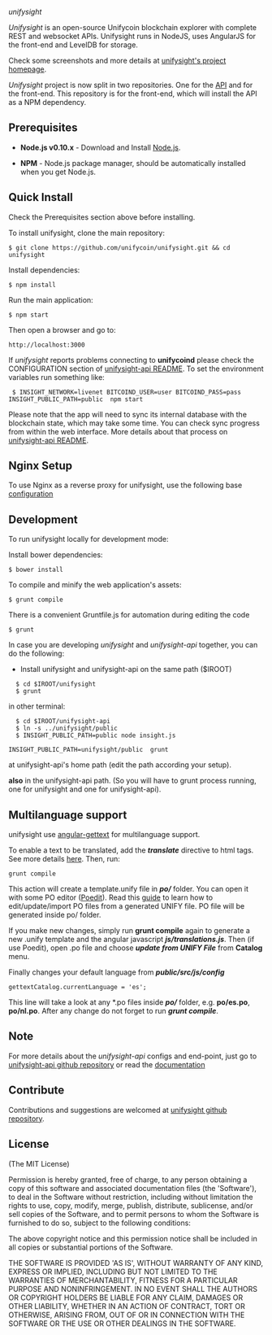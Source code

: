  *unifysight*

*Unifysight* is an open-source Unifycoin blockchain explorer with complete REST and websocket APIs.
Unifysight runs in NodeJS, uses AngularJS for the front-end and LevelDB for storage.

Check some screenshots and more details at [unifysight's project homepage](https://github.com/unifycoin/unifysight).

*Unifysight* project is now split in two repositories. One for the [API](https://github.com/unifycoin/unifysight-api)
and for the front-end. This repository is for the front-end, which will install the API as a NPM dependency.


## Prerequisites

* **Node.js v0.10.x** - Download and Install [Node.js](http://www.nodejs.org/download/).

* **NPM** - Node.js package manager, should be automatically installed when you get Node.js.


## Quick Install
  Check the Prerequisites section above before installing.

  To install unifysight, clone the main repository:

    $ git clone https://github.com/unifycoin/unifysight.git && cd unifysight

  Install dependencies:

    $ npm install
    
  Run the main application:

    $ npm start
    
  Then open a browser and go to:

    http://localhost:3000

  If *unifysight* reports problems connecting to **unifycoind** please check the CONFIGURATION section of 
  [unifysight-api README](https://github.com/unifycoin/unifysight-api/blob/master/README.md). To set the 
  environment variables run something like:
  
     $ INSIGHT_NETWORK=livenet BITCOIND_USER=user BITCOIND_PASS=pass INSIGHT_PUBLIC_PATH=public  npm start


  Please note that the app will need to sync its internal database
  with the blockchain state, which may take some time. You can check
  sync progress from within the web interface. More details about that process
  on [unifysight-api README](https://github.com/unifycoin/unifysight-api/blob/master/README.md). 
  
  
## Nginx Setup

To use Nginx as a reverse proxy for unifysight, use the following base [configuration](https://gist.github.com/matiu/bdd5e55ff0ad90b54261)


## Development

To run unifysight locally for development mode:

Install bower dependencies:

```
$ bower install
```

To compile and minify the web application's assets:

```
$ grunt compile
```

There is a convenient Gruntfile.js for automation during editing the code

```
$ grunt
```

In case you are developing *unifysight* and *unifysight-api* together, you can do the following:

* Install unifysight and unifysight-api on the same path ($IROOT)

```
  $ cd $IROOT/unifysight
  $ grunt
```

in other terminal:

```
  $ cd $IROOT/unifysight-api
  $ ln -s ../unifysight/public
  $ INSIGHT_PUBLIC_PATH=public node insight.js 
```


``` 
INSIGHT_PUBLIC_PATH=unifysight/public  grunt
```

at unifysight-api's home path (edit the path according your setup).

**also** in the unifysight-api path. (So you will have to grunt process running, one for unifysight and one for unifysight-api).


## Multilanguage support

unifysight use [angular-gettext](http://angular-gettext.rocketeer.be) for
multilanguage support. 

To enable a text to be translated, add the ***translate*** directive to html tags. See more details [here](http://angular-gettext.rocketeer.be/dev-guide/annotate/). Then, run:

```
grunt compile
```

This action will create a template.unify file in ***po/*** folder. You can open
it with some PO editor ([Poedit](http://poedit.net)). Read this [guide](http://angular-gettext.rocketeer.be/dev-guide/translate/) to learn how to edit/update/import PO files from a generated UNIFY file. PO file will be generated inside po/ folder.

If you make new changes, simply run **grunt compile** again to generate a new .unify template and the angular javascript ***js/translations.js***. Then (if use Poedit), open .po file and choose ***update from UNIFY File*** from **Catalog** menu.

Finally changes your default language from ***public/src/js/config*** 

```
gettextCatalog.currentLanguage = 'es';
```

This line will take a look at any *.po files inside ***po/*** folder, e.g.
**po/es.po**, **po/nl.po**. After any change do not forget to run ***grunt
compile***.


## Note

For more details about the *unifysight-api* configs and end-point, just go to [unifysight-api github repository](https://github.com/unifycoin/unifysight-api) or read the [documentation](https://github.com/unifycoin/unifysight-api/blob/master/README.md)

## Contribute

Contributions and suggestions are welcomed at [unifysight github repository](https://github.com/unifycoin/unifysight).


## License
(The MIT License)

Permission is hereby granted, free of charge, to any person obtaining
a copy of this software and associated documentation files (the
'Software'), to deal in the Software without restriction, including
without limitation the rights to use, copy, modify, merge, publish,
distribute, sublicense, and/or sell copies of the Software, and to
permit persons to whom the Software is furnished to do so, subject to
the following conditions:

The above copyright notice and this permission notice shall be
included in all copies or substantial portions of the Software.

THE SOFTWARE IS PROVIDED 'AS IS', WITHOUT WARRANTY OF ANY KIND,
EXPRESS OR IMPLIED, INCLUDING BUT NOT LIMITED TO THE WARRANTIES OF
MERCHANTABILITY, FITNESS FOR A PARTICULAR PURPOSE AND NONINFRINGEMENT.
IN NO EVENT SHALL THE AUTHORS OR COPYRIGHT HOLDERS BE LIABLE FOR ANY
CLAIM, DAMAGES OR OTHER LIABILITY, WHETHER IN AN ACTION OF CONTRACT,
TORT OR OTHERWISE, ARISING FROM, OUT OF OR IN CONNECTION WITH THE
SOFTWARE OR THE USE OR OTHER DEALINGS IN THE SOFTWARE.
